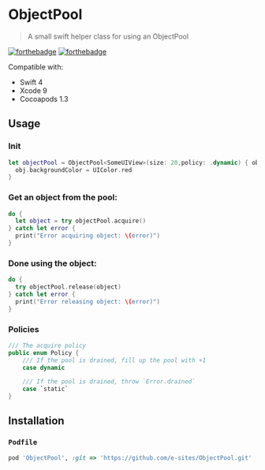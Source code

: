 # ObjectPool
> A small swift helper class for using an ObjectPool

[![forthebadge](http://forthebadge.com/images/badges/made-with-swift.svg)](http://forthebadge.com) [![forthebadge](http://forthebadge.com/images/badges/compatibility-betamax.svg)](http://forthebadge.com)

Compatible with:

- Swift 4
- Xcode 9
- Cocoapods 1.3


## Usage
### Init
```swift
let objectPool = ObjectPool<SomeUIView>(size: 20,policy: .dynamic) { obj in
  obj.backgroundColor = UIColor.red
}

```
### Get an object from the pool:
```swift
do {
  let object = try objectPool.acquire()
} catch let error {
  print("Error acquiring object: \(error)")
}
```

### Done using the object:
```swift
do {
  try objectPool.release(object)
} catch let error {
  print("Error releasing object: \(error)")
}
```

### Policies
```swift
/// The acquire policy
public enum Policy {
    /// If the pool is drained, fill up the pool with +1
    case dynamic

    /// If the pool is drained, throw `Error.drained`
    case `static`
}
```

## Installation
### `Podfile`
```ruby
pod 'ObjectPool', :git => 'https://github.com/e-sites/ObjectPool.git'
```
